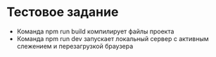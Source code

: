# Тестовое задание

- Команда npm run build компилирует файлы проекта
- Команда npm run dev запускает локальный сервер с активным слежением и перезагрузкой браузера